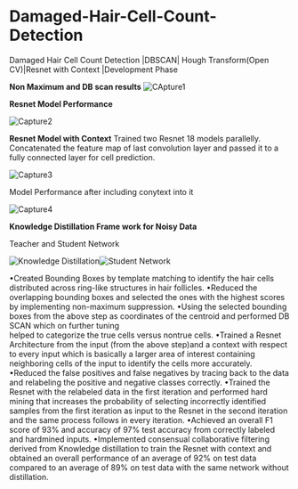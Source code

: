 # Damaged-Hair-Cell-Count-Detection
Damaged Hair Cell Count Detection |DBSCAN| Hough Transform(Open CV)|Resnet with Context |Development Phase 

**Non Maximum and DB scan results**
![CApture1](https://user-images.githubusercontent.com/99614234/191880516-6a9d82d4-303a-4a25-9c0d-d418c8c4e304.PNG)

**Resnet Model Performance**

![Capture2](https://user-images.githubusercontent.com/99614234/191882006-3a7b5ce3-044a-4941-8b30-b1444c98dba4.PNG)


**Resnet Model with Context**
Trained two Resnet 18 models parallelly. Concatenated the feature map of last convolution layer and passed it to a fully connected layer for cell prediction.


![Capture3](https://user-images.githubusercontent.com/99614234/191881043-e4dbfa9e-d1b3-4676-8521-b3b170ad7228.PNG)

Model Performance after including conytext into it

![Capture4](https://user-images.githubusercontent.com/99614234/191882125-083b9ad0-a31c-42a0-b91c-111306d3ecb0.PNG)


**Knowledge Distillation Frame work for Noisy Data**

 Teacher and Student Network
 
 ![Knowledge Distillation](https://user-images.githubusercontent.com/99614234/191882417-d7125213-1d8c-47f0-8efe-8aa732575a51.PNG)![Student Network](https://user-images.githubusercontent.com/99614234/191882595-a9d31441-25b6-40d2-84f1-51a83d74ae05.PNG)

•Created Bounding Boxes by template matching to identify the hair cells distributed across ring-like structures in hair follicles.
•Reduced the overlapping bounding boxes and selected the ones with the highest scores by implementing non-maximum suppression.
•Using the selected bounding boxes from the above step as coordinates of the centroid and performed DB SCAN which on further tuning  
 helped to categorize the true cells versus nontrue cells.
•Trained a Resnet Architecture from the input (from the above step)and a context with respect to every input which is basically a larger area of interest containing neighboring cells of the input to identify the cells more accurately.
•Reduced the false positives and false negatives by tracing back to the data and relabeling the positive and negative classes correctly.
•Trained the Resnet with the relabeled data in the first iteration and performed hard mining that increases the probability of selecting incorrectly identified samples from the first iteration as input to the Resnet in the second iteration and the same process follows in every iteration.
•Achieved an overall F1 score of 93% and accuracy of 97% test accuracy from correctly labeled and hardmined inputs.
•Implemented consensual collaborative filtering derived from Knowledge distillation to train the Resnet with context and obtained an overall performance of 
an average of 92% on test data compared to an average of 89% on test data with the same network without distillation.
